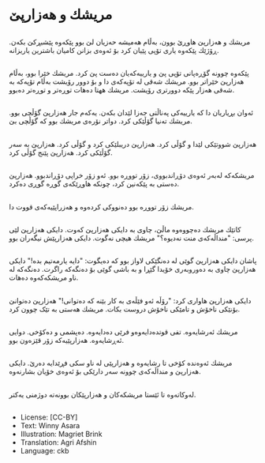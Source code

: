 # مریشك و هەزارپێ

##
مریشك و هەزارپێ هاوڕێ بوون، بەڵام هەمیشە حەزیان لێ بوو پێكەوە پێشبڕكێ بكەن. ڕۆژێك پێكەوە یاری تۆپی پێیان كرد بۆ ئەوەی بزانن كامیان باشترین یاریزانە.

##
پێكەوە چوونە گۆڕەپانی تۆپی پێ و یارییەكەیان دەست پێ كرد. مریشك خێرا بوو، بەڵام هەزارپێ خێراتر بوو. مریشك شه‌قی له تۆپەكەی دا و بۆ دوور رۆیشت به‌ڵام تۆپه‌که به شه‌قی هەزار پێکه دوورتری رۆیشت. مریشك ههتا دەهات توڕه‌تر و توڕه‌تر دەبوو.

##
ئەوان بڕیاریان دا كە یارییەكی پەناڵتی جه‌زا لێدان بكەن. یەكەم جار هەزارپێ گۆڵچی بوو. مریشك تەنیا گۆڵێكی كرد. دواتر نۆرەی مریشك بوو كە گۆڵچی بێ.

##
هەزارپێ شووتێكی لێدا و گۆڵی كرد. هەزارپێ دریبلێكی كرد و گۆڵی كرد. هەزارپێ بە سەر گۆڵێكی كرد. هەزارپێ پێنج گۆڵی كرد.

##
مریشكەکە لەبەر ئەوەی دۆڕاندبووی، زۆر تووڕە بوو. ئەو زۆر خراپی دۆڕاندبوو. هەزارپێ دەستی بە پێکەنین کرد، چونکە هاوڕێکەی گوڕە گوڕی دەكرد.

##
مریشك زۆر تووڕە بوو دەنووکی کردەوە و هەزراپێیەكەی قووت دا.

##
كاتێك مریشك دەچووەوە ماڵێ، چاوی بە دایكی هەزارپێ كەوت. دایكی هەزارپێ لێی پرسی: "منداڵەكەی منت نەدیوە؟" مریشك هیچی نەگوت. دایكی هەزارپێش نیگەران بوو.

##
پاشان دایكی هەزارپێ گوێی لە دەنگێكی لاواز بوو كە دەیگوت: "دایە یارمەتیم بدە!" دایكی هەزارپێ چاوی بە دەوروبەری خۆیدا گێڕا و بە باشی گوێی بۆ دەنگەكە راگرت. دەنگەكە لە ناو مریشكەكە‌وه دەهات.

##
دایكی هەزارپێ هاواری كرد: "رۆڵە ئه‌و فێڵە‌ی به کار بێنه که ده‌توانی!" هەزارپێ دەتوانێ بۆنێكی ناخۆش و تامێکی ناخۆش دروست بکات. مریشك هەستی به تێک چوون كرد.

##
مریشك ئه‌رشایه‌وه. تفی قوتده‌دایه‌وه‌و فرێی ده‌دایه‌وه. ده‌پشمی و ده‌کۆخی. دوایی ئه‌ڕشایه‌وه‌. هەزارپێیەكە زۆر قێزەون بوو.

##
مریشك ئەوەندە كۆخی تا رشایەوە و هەزارپێی لە ناو سکی فڕێدایە دەرێ. دایکی هه‌زارپێ و منداڵه‌که‌ی چوونه سه‌ر دارێکی بۆ ئەوەی خۆیان بشارنەوە.

##
لەوكاتەوە تا ئێستا مریشكه‌کان و هەزارپێکان بوونەتە دوژمنی یەكتر.

##
* License: [CC-BY]
* Text: Winny Asara
* Illustration: Magriet Brink
* Translation: Agri Afshin
* Language: ckb

